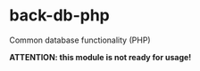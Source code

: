 # back-db-php
Common database functionality (PHP)

**ATTENTION: this module is not ready for usage!**